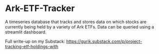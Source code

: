 # Ark-ETF-Tracker
A timeseries database that tracks and stores data on which stocks are currently being held by a variety of Ark ETFs. Data can be queried using a streamlit dashboard.

Full write-up on my Substack: https://gurik.substack.com/p/project-tracking-etf-holdings-with
